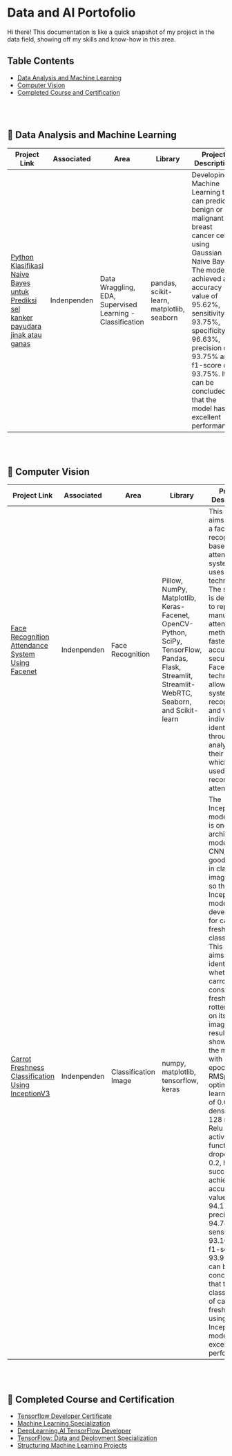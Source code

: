# Data and AI Portofolio
Hi there! This documentation is like a quick snapshot of my project in the data field, showing off my skills and know-how in this area.

## Table Contents
- [Data Analysis and Machine Learning](#📂-data-analysis-and-machine-learning)
- [Computer Vision](#📂-computer-vision)
- [Completed Course and Certification](#📂-completed-course-and-certification)
<br>
<br>

## 📂 Data Analysis and Machine Learning
Project Link | Associated | Area | Library | Project Description 
---|---|---|---|---
[Python Klasifikasi Naive Bayes untuk Prediksi sel kanker payudara jinak atau ganas](https://github.com/PutraAlFarizi15/Python-Klasifikasi-Naive-Bayes-untuk-Prediksi-sel-kanker-payudara-jinak-atau-ganas) | Indenpenden | Data Wraggling, EDA, Supervised Learning - Classification | pandas, scikit-learn, matplotlib, seaborn | Developing Machine Learning that can predict benign or malignant breast cancer cells using Gaussian Naive Bayes. The model achieved an accuracy value of 95.62%, sensitivity of 93.75%, specificity of 96.63%, precision of 93.75% and f1-score of 93.75%. It can be concluded that the model has excellent performance.
<br>
<br>

## 📂 Computer Vision
Project Link | Associated | Area | Library | Project Description 
---|---|---|---|---
[Face Recognition Attendance System Using Facenet](https://github.com/PutraAlFarizi15/Face-Recognition-Attendance-System-Using-Facenet) | Indenpenden | Face Recognition | Pillow, NumPy, Matplotlib, Keras-Facenet, OpenCV-Python, SciPy, TensorFlow, Pandas, Flask, Streamlit, Streamlit-WebRTC, Seaborn, and Scikit-learn | This project aims to build a face recognition-based attendance system that uses FaceNet technology. The system is designed to replace manual attendance methods in a faster, more accurate, and secure way. FaceNet technology allows the system to recognize and verify an individual's identity through analysis of their face, which is then used to record attendance.
[Carrot Freshness Classification Using InceptionV3](https://github.com/PutraAlFarizi15/Carrot-Freshness-Classification-Using-InceptionV3) | Indenpenden | Classification Image | numpy, matplotlib, tensorflow, keras | The InceptionV3 model, which is one of the architectural models of CNN, has good results in classifying image cases, so the InceptionV3 model will be developed for carrot freshness classification. This model aims to identify whether a carrot can be considered fresh or rotten based on its visual image. . The results showed that the model with 20 epochs, RMSprop optimizers, learning rate of 0.00001, dense with 128 neurons, Relu activation function, and dropout of 0.2, has successfully achieved an accuracy value of 94.17%, precision of 94.74%, sensitivity of 93.10%, and f1-score of 93.91%. It can be concluded that the classification of carrot freshness using the InceptionV3 model shows excellent performance.
<br>
<br>

## 📂 Completed Course and Certification
- [Tensorflow Developer Certificate](https://www.credential.net/c825be14-2b3d-4c88-8467-f7b6f13bc4a1)
- [Machine Learning Specialization](https://coursera.org/share/32e9167e06340d17dafa1fa23bb34423)
- [DeepLearning.AI TensorFlow Developer](https://coursera.org/share/1351bf11bcfcb06e25104edcf222ccd3)
- [TensorFlow: Data and Deployment Specialization](https://coursera.org/share/c3f0a094afefb96422f102a730fa1067)
- [Structuring Machine Learning Projects](https://coursera.org/share/958ff35af88aca620e5b1fdc7972620a)